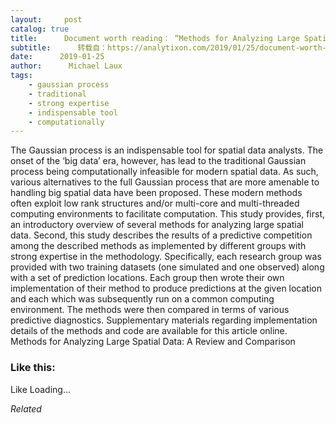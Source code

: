 ```yaml
---
layout:     post
catalog: true
title:      Document worth reading： “Methods for Analyzing Large Spatial Data： A Review and Comparison”
subtitle:      转载自：https://analytixon.com/2019/01/25/document-worth-reading-methods-for-analyzing-large-spatial-data-a-review-and-comparison-2/
date:      2019-01-25
author:      Michael Laux
tags:
    - gaussian process
    - traditional
    - strong expertise
    - indispensable tool
    - computationally
---
```


The Gaussian process is an indispensable tool for spatial data analysts. The onset of the ‘big data’ era, however, has lead to the traditional Gaussian process being computationally infeasible for modern spatial data. As such, various alternatives to the full Gaussian process that are more amenable to handling big spatial data have been proposed. These modern methods often exploit low rank structures and/or multi-core and multi-threaded computing environments to facilitate computation. This study provides, first, an introductory overview of several methods for analyzing large spatial data. Second, this study describes the results of a predictive competition among the described methods as implemented by different groups with strong expertise in the methodology. Specifically, each research group was provided with two training datasets (one simulated and one observed) along with a set of prediction locations. Each group then wrote their own implementation of their method to produce predictions at the given location and each which was subsequently run on a common computing environment. The methods were then compared in terms of various predictive diagnostics. Supplementary materials regarding implementation details of the methods and code are available for this article online. Methods for Analyzing Large Spatial Data: A Review and Comparison





### Like this:

Like Loading...


*Related*

